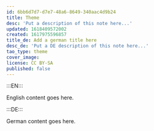 ```yaml
---
id: 6bb6d7d7-d7e7-48a6-8649-340aac4d9b24
title: Theme
desc: 'Put a description of this note here...'
updated: 1618409572002
created: 1617975596857
title_de: Add a german title here
desc_de: 'Put a DE description of this note here...'
tao_type: theme
cover_image: 
license: CC BY-SA
published: false
---
```


:::EN:::

English content goes here.

:::DE:::

German content goes here.